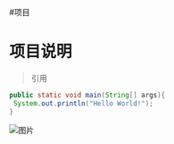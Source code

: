 #项目
# 项目说明

> 引用

```java
public static void main(String[] args){
 System.out.println("Hello World!");
}
```

![图片](http://b.hiphotos.baidu.com/image/h%3D300/sign=92afee66fd36afc3110c39658318eb85/908fa0ec08fa513db777cf78376d55fbb3fbd9b3.jpg)
